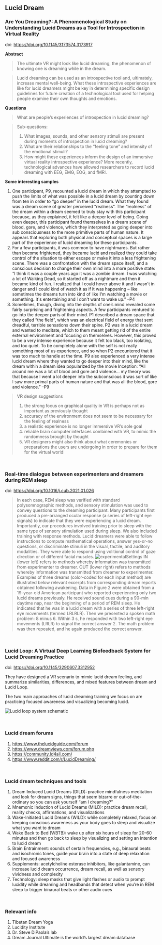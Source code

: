 ## Lucid Dream

### Are You Dreaming?: A Phenomenological Study on Understanding Lucid Dreams as a Tool for Introspection in Virtual Reality

doi: https://doi.org/10.1145/3173574.3173917

**Abstract**
> The ultimate VR might look like lucid dreaming, the phenomenon of knowing one is dreaming while in the dream. 

> Lucid dreaming can be used as an introspective tool and, ultimately, increase mental well-being. What these introspective experiences are like for lucid dreamers might be key in determining specific design guidelines for future creation of a technological tool used for helping people examine their own thoughts and emotions.

**Questions**
> What  are  people’s  experiences  of introspection in lucid dreaming?

> Sub-questions: 
> 1.  What  images,  sounds,  and  other  sensory  stimuli  are present during moments of introspection in lucid dreaming? 
> 2.  What  are  their  relationships  to  the  “feeling  tone”  and intensity of the emotional stimuli? 
> 3.  How  might  these  experiences  inform  the  design  of  an immersive virtual reality introspective experience? 
> More recently, technological  advances  have allowed  researchers to record lucid dreaming with EEG, EMG, EOG, and fMRI.

**Some interesting samples**
1. One participant, P9, recounted a lucid dream in  which they  attempted  to push  the limits of what was possible in a lucid dream by counting down from ten in order to “go  deeper” in the  lucid dream.  What they found was a dream scene of greater perceived   “realness”. The “realness” of the dream within a dream seemed to truly stay with  this participant because, as they explained,  it  felt like  a  deeper  level  of  being.  Going  even  deeper,  this participant  found  themselves  in  a  dream  scene  of  blood, gore, and  violence, which they  interpreted as going deeper into  sub  consciousness  to  the  more  primitive  parts  of human  nature. It  appears  that  exploring both  physical  and conceptual spaces is a large  part of the  experience of lucid dreaming for these participants. 
2. For a  few participants, it was common to  have  nightmares.  But  rather  than  become  frightened, they  became lucid  and  realized they  could  take  control of the  situation  to  either  escape  or  make  it  into  a  less frightening  scene.  There  was  a  confrontation  with  the dream space itself, and a conscious decision to change their own mind into a more positive state: “I  think  it  was  a  couple  years  ago  it  was  a  zombie dream.  I  was  watching  a  lot  of  Walking  Dead,  so  it started  off  as a nightmare  and  then it  became kind  of fun. I realized that I could hover above it and I wasn't in danger  and  I  could  kind  of  watch  it  as  if  it  was happening – like sometimes the dreams turn into kind of like  I'm  watching  a  movie  or  something.  It's entertaining and I don't want to wake up.” –P4 
3. Sometimes,  though,  diving  into  the depths  of  one’s  mind  revealed  some fairly surprising  and frightening aspects.  A few  participants  ventured to  go into the deeper parts  of their mind.  P1 described a dream space that they called “the field”, which was an electrical field of energy  that  sent  dreadful,  terrible  sensations  down  their spine.  P2  was  in  a  lucid  dream  and  wanted  to  meditate, which  to  them  meant  getting  rid  of  the  entire  external environment  and  focusing  on  themselves.  However,  this proved to be a  very  intense experience  because  it  felt  too black, too isolating, and too quiet. To be completely  alone with the self is not really something most of us experience, and so when P2 encountered that it was too much to handle at the time.  P9 also experienced a very  intense lucid dream where  they  wanted  to  go  deeper  into  their mind, like  the dream  within  a  dream  idea  popularized  by  the  movie Inception: “All  around  me  was  a  lot  of  blood  and  gore  and violence…  my  theory  was  that  because  I  went  a  lot deeper  into  the  subconscious  it was sort  of like I  saw more primal parts of human nature and that was all the blood, gore and violence.” –P9
> VR design suggestions
> 1. the strong focus on graphical  quality  in  VR  is  perhaps  not  as  important  as previously thought
> 2. accuracy of  the environment  does  not  seem  to  be  necessary  for  the feeling  of  realness 
> 3. a  realistic experience is no longer immersive VR’s sole goal
> 4. reliable brain  computer interfaces  combined  with VR, to mimic the randomness brought by thought
> 5. VR designers might also think about what ceremonies or preparations  the  users  are  undergoing  in  order  to  prepare for  them  for the  virtual  world

&nbsp;

### Real-time dialogue between experimenters and dreamers during REM sleep

doi: https://doi.org/10.1016/j.cub.2021.01.026

> In each case, REM sleep was verified with standard polysomnographic methods, and sensory stimulation was used to convey questions to the dreaming participant. Many participants first produced a pre-arranged ocular response (a series of left-right eye signals) to indicate that they were experiencing a lucid dream. Importantly, our procedures involved training prior to sleep with the same type of sensory stimulation used during sleep. We also included training with response methods. 
> Lucid dreamers were able to follow instructions to compute mathematical operations, answer yes-or-no questions, or discriminate stimuli in the visual, tactile, and auditory modalities. They were able to respond using volitional control of gaze direction or of different facial muscles.
![experimentalSettings](./image/lucidDreamExperimentalSettings.jpg)
>IN (lower left) refers to methods whereby information was transmitted from experimenter to dreamer. OUT (lower right) refers to methods whereby information was transmitted from dreamer to experimenter. Examples of three dreams (color-coded for each input method) are illustrated below relevant excerpts from corresponding dream reports obtained following awakening. 
> Data in Figure 2 were obtained from a 19-year-old American participant who reported experiencing only two lucid dreams previously. He received sound cues during a 90-min daytime nap, near the beginning of a period of REM sleep. He indicated that he was in a lucid dream with a series of three left-right eye movements (termed LRLRLR). Then we presented a spoken math problem: 8 minus 6. Within 3 s, he responded with two left-right eye movements (LRLR) to signal the correct answer 2. The math problem was then repeated, and he again produced the correct answer.

&nbsp;

### Lucid Loop: A Virtual Deep Learning Biofeedback System for Lucid Dreaming Practice

doi: https://doi.org/10.1145/3290607.3312952

They have designed a VR scenario to mimic lucid dream feeling, and summarize similarities, differences, and mixed features between dream and Lucid Loop.

The two main approaches of lucid dreaming training we focus on are practicing focused awareness and visualizing becoming lucid.

![Lucid loop system schematic](./image/LucidLoop.png)

&nbsp;

### Lucid dream forums
1. https://www.thelucidguide.com/forum
2. https://www.dreamviews.com/forum.php
3. https://community.ld4all.com/
4. https://www.reddit.com/r/LucidDreaming/

&nbsp;

### Lucid dream techniques and tools
1. Dream Induced Lucid Dreams (DILD): practice mindfulness meditation and look for dream signs, things that seem bizarre or out-of-the-ordinary so you can ask yourself “am I dreaming?”
2. Mnemonic Induction of Lucid Dreams (MILD): practice dream recall, reality checks, affirmations, and visualizations
3. Wake-Initiated Lucid Dreams (WILD): while completely relaxed, focus on keeping conscious awareness as your body goes to sleep and visualize what you want to dream
4. Wake Back to Bed (WBTB): wake up after six hours of sleep for 20–60 minutes and then go back to sleep by visualizing and setting an intention to lucid dream
5. Brain Entrainment: sounds of certain frequencies, e.g., binaural beats and isochronic tones, guide your brain into a state of deep relaxation and focused awareness
6. Supplements: acetylcholine esterase inhibitors, like galantamine, can increase lucid dream occurrence, dream recall, as well as sensory vividness and complexity
7. Technology: sleep masks that give light flashes or audio to prompt lucidity while dreaming and headbands that detect when you’re in REM sleep to trigger binaural beats or other audio cues

&nbsp;

### Relevant info
1. Tibetan Dream Yoga
2. Lucidity Institute
3. Dr. Steve DiPaola’s lab
4. Dream Journal Ultimate is the world’s largest dream database
